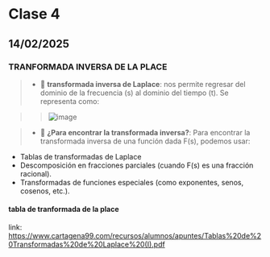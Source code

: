 # Clase 4
## 14/02/2025
### TRANFORMADA INVERSA DE LA PLACE  

>* 🔑 **transformada inversa de Laplace**:
nos permite regresar del dominio de la frecuencia (s) al dominio del tiempo (t). Se representa como:

>>![image](https://github.com/user-attachments/assets/f50294fa-14fb-4c85-a54e-0e6c9b4a5551)


>* 🔑 **¿Para encontrar la transformada inversa?**:
Para encontrar la transformada inversa de una función dada F(s), podemos usar:
* Tablas de transformadas de Laplace
* Descomposición en fracciones parciales (cuando F(s) es una fracción racional).
* Transformadas de funciones especiales (como exponentes, senos, cosenos, etc.).





#### **tabla de tranformada de la place** 
link: https://www.cartagena99.com/recursos/alumnos/apuntes/Tablas%20de%20Transformadas%20de%20Laplace%20(I).pdf
